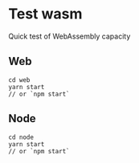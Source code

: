 # Test wasm

Quick test of WebAssembly capacity

## Web

```
cd web
yarn start
// or `npm start`
```

## Node

```
cd node
yarn start
// or `npm start`
```

